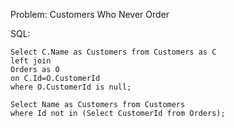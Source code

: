 Problem: Customers Who Never Order

SQL:

```
Select C.Name as Customers from Customers as C
left join 
Orders as O
on C.Id=O.CustomerId 
where O.CustomerId is null; 

```



```
Select Name as Customers from Customers
where Id not in (Select CustomerId from Orders); 
```
